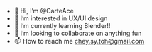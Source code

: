 - 👋 Hi, I’m @CarteAce
- 👀 I’m interested in UX/UI design
- 🌱 I’m currently learning Blender!!
- 💞️ I’m looking to collaborate on anything fun
- 📫 How to reach me chey.sy.toh@gmail.com

<!---
CarteAce/CarteAce is a ✨ special ✨ repository because its `README.md` (this file) appears on your GitHub profile.
You can click the Preview link to take a look at your changes.
--->
